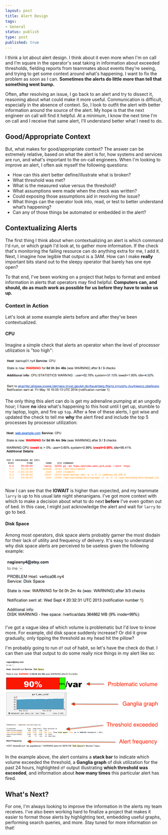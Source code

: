```yaml
---
layout: post
title: Alert Design
tags:
- General
status: publish
type: post
published: true
---
```


I think a lot about alert design. I think about it even more when I'm on call and I'm square in the operator's seat
taking in information about exceeded thresholds, fielding reports from teammates about events they're seeing,
and trying to get some context around what's happening. I want to fix the problem as soon as I can. **Sometimes the
alerts do little more than tell that something went bump.**

Often, after resolving an issue, I go back to an alert and try to dissect it, reasoning about what could make it
more useful.  Communication is difficult, especially in the absence of context.  So, I look to outfit the alert
with better information around the source of the alert. My hope is that the next engineer on call will find it
helpful. At a minimum, I know the next time I'm on call and I receive that same alert, I'll understand better
what I need to do.

## Good/Appropriate Context

But, what makes for good/appropriate context?  The answer can be extremely relative, based on what the alert is
for, how systems and services are run, and what's important to the on-call engineers.  When I'm looking to improve
    an alert, I often ask myself the following questions:

* How can this alert better define/illustrate what is broken?
 * What threshold was met?
 * What is the measured value versus the threshold?
* What assumptions were made when the check was written?
 * Could exposing those assumptions aid in resolving the issue?
* What things can the operator look into, read, or test to better understand what’s happening?
 * Can any of those things be automated or embedded in the alert?

## Contextualizing Alerts

The first thing I think about when contextualizing an alert is which command I'd run, or which graph I'd look at, to
gather more information.  If the check that's monitoring the failing resource can do anything extra for me, I add it.
Next, I imagine how legible that output is a 3AM.  How can I make **really** important bits stand out to the
sleepy operator that barely has one eye open?

To that end, I've been working on a project that helps to format and embed information in alerts that operators
may find helpful. **Computers can, and should, do as much work as possible for us before they
have to wake us up.**

### Context in Action

Let's look at some example alerts before and after they've been contextualized.

#### CPU

Imagine a simple check that alerts an operator when the level of processor utilization is "too high":

![cpu_no_context](/images/cpu_no_context.png)

The only thing this alert can do is get my adrenaline pumping at an ungodly hour; I have **no** idea what's happening
to this host until I get up, stumble to my laptop, login, and fire up ``top``.  After a few of these alerts, I got
wise and updated the check to tell me **why** the alert fired and include the top 5 processes by processor utilization:

![cpu_with_context](/images/cpu_with_context.png)

Now I can see that the **IOWAIT** is higher than expected, and my teammate ``larry`` is up to his usual late night
shenanigans. I've got more context with which to make a decision about what to do next **before** I've even gotten
out of bed. In this case, I might just acknowledge the alert and wait for ``larry`` to go to bed.

#### Disk Space

Among most operators, disk space alerts probably garner the most disdain for their lack of utility and frequency of
delivery. It's easy to understand why disk space alerts are perceived to be useless given the following example:

![disk_space_no_context](/images/disk_space_no_context.png)

I've got a vague idea of which volume is problematic but I'd love to know more. For example, did disk space suddenly
increase? Or did it grow gradually, only tipping the threshold as my head hit the pillow?

I'm probably going to run ``df`` out of habit, so let's have the check do that. I can then use that output to do some
really nice things in my alert like so:

![disk_space_with_context](/images/disk_space_with_context.png)

In the example above, the alert contains a **stack bar** to indicate which volume exceeded the threshold, a
**Ganglia graph** of disk utilization for the past 24 hours, highlighted ``df`` output illustrating **which threshold
was exceeded**, and information about **how many times** this particular alert has fired.

## What's Next?

For one, I'm always looking to improve the information in the alerts my team receives.  I've also been working
hard to finalize a project that makes it easier to format those alerts by highlighting text, embedding useful graphs,
performing search queries, and more.  Stay tuned for more information on that!

